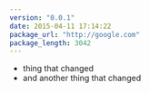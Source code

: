 ```yaml
---
version: "0.0.1"
date: 2015-04-11 17:14:22
package_url: "http://google.com"
package_length: 3042
---
```

- thing that changed
- and another thing that changed
